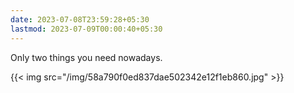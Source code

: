 ```yaml
---
date: 2023-07-08T23:59:28+05:30
lastmod: 2023-07-09T00:00:40+05:30
---
```


Only two things you need nowadays.

{{< img src="/img/58a790f0ed837dae502342e12f1eb860.jpg" >}}
